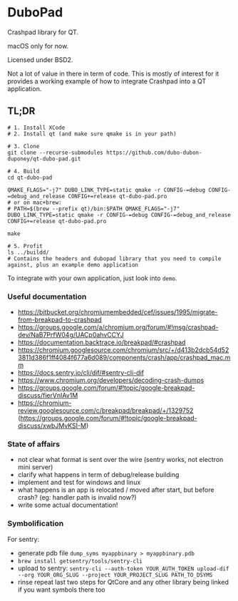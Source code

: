 # DuboPad

Crashpad library for QT.

macOS only for now.

Licensed under BSD2.

Not a lot of value in there in term of code. This is mostly of interest for it provides a working example of how to integrate Crashpad into a QT application.

## TL;DR

```
# 1. Install XCode
# 2. Install qt (and make sure qmake is in your path)

# 3. Clone
git clone --recurse-submodules https://github.com/dubo-dubon-duponey/qt-dubo-pad.git

# 4. Build
cd qt-dubo-pad

QMAKE_FLAGS="-j7" DUBO_LINK_TYPE=static qmake -r CONFIG-=debug CONFIG-=debug_and_release CONFIG+=release qt-dubo-pad.pro
# or on mac+brew:
# PATH=$(brew --prefix qt)/bin:$PATH QMAKE_FLAGS="-j7" DUBO_LINK_TYPE=static qmake -r CONFIG-=debug CONFIG-=debug_and_release CONFIG+=release qt-dubo-pad.pro

make

# 5. Profit
ls ../buildd/
# Contains the headers and dubopad library that you need to compile against, plus an example demo application
```

To integrate with your own application, just look into `demo`.

### Useful documentation

 * https://bitbucket.org/chromiumembedded/cef/issues/1995/migrate-from-breakpad-to-crashpad
 * https://groups.google.com/a/chromium.org/forum/#!msg/crashpad-dev/NaB7PrfW04g/UACp0ahvCCYJ
 * https://documentation.backtrace.io/breakpad/#crashpad
 * https://chromium.googlesource.com/chromium/src/+/d413b2dcb54d523811d386f1ff4084f677a6d089/components/crash/app/crashpad_mac.mm
 * https://docs.sentry.io/cli/dif/#sentry-cli-dif
 * https://www.chromium.org/developers/decoding-crash-dumps
 * https://groups.google.com/forum/#!topic/google-breakpad-discuss/fierVnIAv1M
 * https://chromium-review.googlesource.com/c/breakpad/breakpad/+/1329752 (https://groups.google.com/forum/#!topic/google-breakpad-discuss/xwbJMvKSI-M)

### State of affairs

 * not clear what format is sent over the wire (sentry works, not electron mini server)
 * clarify what happens in term of debug/release building
 * implement and test for windows and linux
 * what happens is an app is relocated / moved after start, but before crash? (eg: handler path is invalid now?)
 * write some actual documentation!

### Symbolification

For sentry:

* generate pdb file `dump_syms myappbinary > myappbinary.pdb`
 * `brew install getsentry/tools/sentry-cli`
 * upload to sentry: `sentry-cli --auth-token YOUR_AUTH_TOKEN upload-dif --org YOUR_ORG_SLUG --project YOUR_PROJECT_SLUG PATH_TO_DSYMS`
 * rinse repeat last two steps for QtCore and any other library being linked if you want symbols there too
